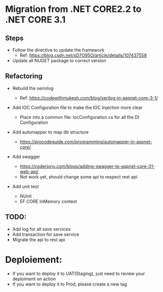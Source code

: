 # Migration from .NET CORE2.2 to .NET CORE 3.1
## Steps
- Follow the directive to update the framework
    - Ref: https://blog.csdn.net/sD7O95O/article/details/107437558
- Update all NUGET package to correct version

## Refactoring
- Rebuild the seriolog
    - Ref: https://codewithmukesh.com/blog/serilog-in-aspnet-core-3-1/

- Add IOC Configuration file to make the IOC Injection more clear
    - Place into a common file: IocConfiguration.cs for all the DI Configuration

- Add automapper to map db structure
    - https://procodeguide.com/programming/automapper-in-aspnet-core/

- Add swagger 
    - https://coderjony.com/blogs/adding-swagger-to-aspnet-core-31-web-api/
    - Not work yet, should change some api to respect rest api
- Add unit test
    - NUnit 
    - EF CORE InMemory context 
## TODO: 
- Add log for all save services
- Add transaction for save service
- Migrate the api to rest api

# Deploiement:
- If you want to deploy it to UAT(Staging), just need to review your deploiment on action
- If you want to deploy it to Prod, please create a new tag
